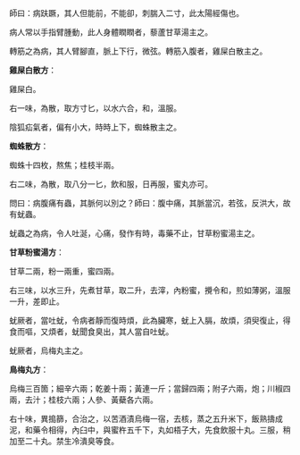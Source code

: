 師曰：病趺蹶，其人但能前，不能卻，刺腨入二寸，此太陽經傷也。

病人常以手指臂腫動，此人身體瞤瞤者，藜蘆甘草湯主之。

轉筋之為病，其人臂腳直，脈上下行，微弦。轉筋入腹者，雞屎白散主之。

**雞屎白散方**：

雞屎白。

右一味，為散，取方寸匕，以水六合，和，溫服。

陰狐疝氣者，偏有小大，時時上下，蜘蛛散主之。 

**蜘蛛散方**：

蜘蛛十四枚，熬焦；桂枝半兩。

右二味，為散，取八分一匕，飲和服，日再服，蜜丸亦可。

問曰：病腹痛有蟲，其脈何以別之？師曰：腹中痛，其脈當沉，若弦，反洪大，故有蚘蟲。

蚘蟲之為病，令人吐涎，心痛，發作有時，毒藥不止，甘草粉蜜湯主之。 

**甘草粉蜜湯方**：

甘草二兩，粉一兩重，蜜四兩。

右三味，以水三升，先煮甘草，取二升，去滓，內粉蜜，攪令和，煎如薄粥，溫服一升，差即止。

蚘厥者，當吐蚘，令病者靜而復時煩，此為臟寒，蚘上入膈，故煩，須臾復止，得食而嘔，又煩者，蚘聞食臭出，其人當自吐蚘。

蚘厥者，烏梅丸主之。

**鳥梅丸方**： 

烏梅三百箇；細辛六兩；乾姜十兩；黃連一斤；當歸四兩；附子六兩，炮；川椒四兩，去汁；桂枝六兩；人參、黃蘗各六兩。

右十味，異搗篩，合治之，以苦酒漬烏梅一宿，去核，蒸之五升米下，飯熟擣成泥，和藥令相得，內臼中，與蜜杵五千下，丸如梧子大，先食飲服十丸。三服，稍加至二十丸。禁生冷潰臭等食。